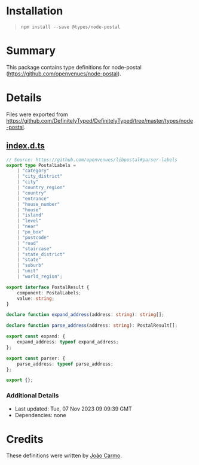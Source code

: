 # Installation
> `npm install --save @types/node-postal`

# Summary
This package contains type definitions for node-postal (https://github.com/openvenues/node-postal).

# Details
Files were exported from https://github.com/DefinitelyTyped/DefinitelyTyped/tree/master/types/node-postal.
## [index.d.ts](https://github.com/DefinitelyTyped/DefinitelyTyped/tree/master/types/node-postal/index.d.ts)
````ts
// Source: https://github.com/openvenues/libpostal#parser-labels
export type PostalLabels =
    | "category"
    | "city_district"
    | "city"
    | "country_region"
    | "country"
    | "entrance"
    | "house_number"
    | "house"
    | "island"
    | "level"
    | "near"
    | "po_box"
    | "postcode"
    | "road"
    | "staircase"
    | "state_district"
    | "state"
    | "suburb"
    | "unit"
    | "world_region";

export interface PostalResult {
    component: PostalLabels;
    value: string;
}

declare function expand_address(address: string): string[];

declare function parse_address(address: string): PostalResult[];

export const expand: {
    expand_address: typeof expand_address;
};

export const parser: {
    parse_address: typeof parse_address;
};

export {};

````

### Additional Details
 * Last updated: Tue, 07 Nov 2023 09:09:39 GMT
 * Dependencies: none

# Credits
These definitions were written by [João Carmo](https://github.com/joaocarmo).
